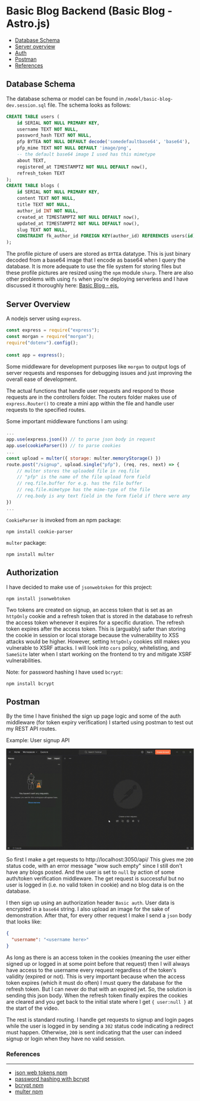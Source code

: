 # Basic Blog Backend (Basic Blog - Astro.js)

- [Database Schema](#database-schema)
- [Server overview](#server-overview)
- [Auth](#authorization)
- [Postman](#postman)
- [References](#references)

## Database Schema

The database schema or model can be found in `/model/basic-blog-dev.session.sql` file. The schema looks as follows:

```sql
CREATE TABLE users (
    id SERIAL NOT NULL PRIMARY KEY,
    username TEXT NOT NULL,
    password_hash TEXT NOT NULL,
    pfp BYTEA NOT NULL DEFAULT decode('somedefaultbase64', 'base64'),
    pfp_mime TEXT NOT NULL DEFAULT 'image/png',
    -- the default base64 image I used has this mimetype
    about TEXT,
    registered_at TIMESTAMPTZ NOT NULL DEFAULT now(),
    refresh_token TEXT
);
CREATE TABLE blogs (
    id SERIAL NOT NULL PRIMARY KEY,
    content TEXT NOT NULL,
    title TEXT NOT NULL,
    author_id INT NOT NULL,
    created_at TIMESTAMPTZ NOT NULL DEFAULT now(),
    updated_at TIMESTAMPTZ NOT NULL DEFAULT now(),
    slug TEXT NOT NULL,
    CONSTRAINT fk_author_id FOREIGN KEY(author_id) REFERENCES users(id)
);
```

The profile picture of users are stored as `BYTEA` datatype. This is just binary decoded from a base64 image that I encode as base64 when I query the database. It is more adequate to use the file system for storing files but these profile pictures are resized using the `npm` module `sharp`. There are also other problems with using `fs` when you're deploying serverless and I have discussed it thoroughly here: [Basic Blog - ejs.](https://github.com/MarisaCodes/basic-blog#postgresql-db-structure)

## Server Overview

A nodejs server using `express`.

```js
const express = require("express");
const morgan = require("morgan");
require("dotenv").config();

const app = express();
```

Some middleware for development purposes like `morgan` to output logs of server requests and responses for debugging issues and just improving the overall ease of development.

The actual functions that handle user requests and respond to those requests are in the controllers folder. The routers folder makes use of `express.Router()` to create a mini app within the file and handle user requests to the specified routes.

Some important middleware functions I am using:

```js
...
app.use(express.json()) // to parse json body in request
app.use(cookieParser()) // to parse cookies
...
const upload = multer({ storage: multer.memoryStorage() })
route.post("/signup", upload.single("pfp"), (req, res, next) => {
    // multer stores the uploaded file in req.file
    // "pfp" is the name of the file upload form field
    // req.file.buffer for e.g. has the file buffer
    // req.file.mimetype has the mime-type of the file
    // req.body is any text field in the form field if there were any
})
...
```

`CookieParser` is invoked from an npm package:

```
npm install cookie-parser
```

`multer` package:

```
npm install multer
```

## Authorization

I have decided to make use of `jsonwebtoken` for this project:

```
npm install jsonwebtoken
```

Two tokens are created on signup, an access token that is set as an `httpOnly` cookie and a refresh token that is stored in the database to refresh the access token whenever it expires for a specific duration. The refresh token expires after the access token. This is (arguably) safer than storing the cookie in session or local storage because the vulnerability to XSS attacks would be higher. However, setting `httpOnly` cookies still makes you vulnerable to XSRF attacks. I will look into `cors` policy, whitelisting, and `SameSite` later when I start working on the frontend to try and mitigate XSRF vulnerabilities.

Note: for password hashing I have used `bcrypt`:

```
npm install bcrypt
```

## Postman

By the time I have finished the sign up page logic and some of the auth middleware (for token expiry verification) I started using postman to test out my REST API routes.

Example: User signup API

![](./private/postman_signup_demo_compressed.gif)

So first I make a get requests to http://localhost:3050/api/
This gives me `200` status code, with an error message "wow such empty" since I still don't have any blogs posted. And the user is set to `null` by action of some auth/token verification middleware. The get request is successful but no user is logged in (i.e. no valid token in cookie) and no blog data is on the database.

I then sign up using an authorization header `Basic auth`. User data is encrypted in a `base64` string. I also upload an image for the sake of demonstration. After that, for every other request I make I send a `json` body that looks like:

```json
{
  "username": "<username here>"
}
```

As long as there is an access token in the cookies (meaning the user either signed up or logged in at some point before that request) then I will always have access to the username every request regardless of the token's validity (expired or not). This is very important because when the access token expires (which it must do often) I must query the database for the refresh token. But I can never do that with an expired jwt. So, the solution is sending this json body. When the refresh token finally expires the cookies are cleared and you get back to the initial state where I get `{ user:null }` at the start of the video.

The rest is standard routing. I handle get requests to signup and login pages while the user is logged in by sending a `302` status code indicating a redirect must happen. Otherwise, `200` is sent indicating that the user can indeed signup or login when they have no valid session.

### References

---

- [json web tokens npm](https://www.npmjs.com/package/jsonwebtoken)
- [password hashing with bcrypt](https://blog.logrocket.com/password-hashing-node-js-bcrypt/#:~:text=It%20is%20important%20to%20salt,that%20makes%20the%20hash%20unpredictable.)
- [bcrypt npm](https://www.npmjs.com/package/bcrypt?activeTab=readme)
- [multer npm](https://www.npmjs.com/package/multer)
